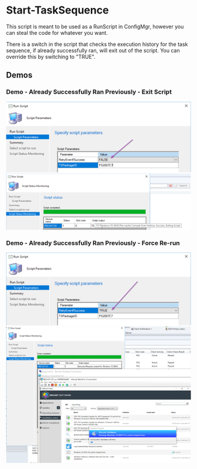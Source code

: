 # Start-TaskSequence

This script is meant to be used as a RunScript in ConfigMgr, however you can steal the code for whatever you want.

There is a switch in the script that checks the execution history for the task sequence, if already successfully ran, will exit out of the script.  You can override this by switching to "TRUE".

## Demos

### Demo - Already Successfully Ran Previously - Exit Script

[![StartTS01](StartTS01.png)](StartTS01.png)
[![StartTS02](StartTS02.png)](StartTS02.png)

### Demo - Already Successfully Ran Previously - Force Re-run

[![StartTS03](StartTS03.png)](StartTS03.png)
[![StartTS05](StartTS05.png)](StartTS05.png)
